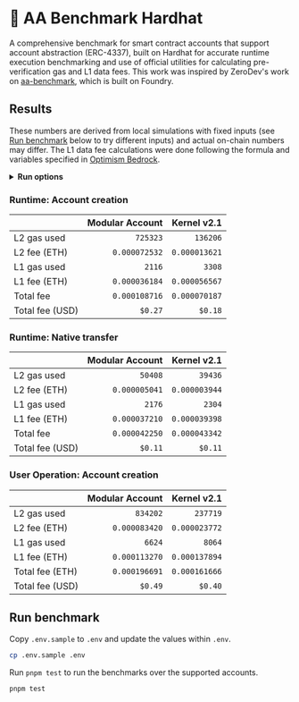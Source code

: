# 👷 AA Benchmark Hardhat

A comprehensive benchmark for smart contract accounts that support account abstraction (ERC-4337), built on Hardhat for accurate runtime execution benchmarking and use of official utilities for calculating pre-verification gas and L1 data fees. This work was inspired by ZeroDev's work on [aa-benchmark](https://github.com/zerodevapp/aa-benchmark), which is built on Foundry.

## Results

These numbers are derived from local simulations with fixed inputs (see [Run benchmark](#run-benchmark) below to try different inputs) and actual on-chain numbers may differ. The L1 data fee calculations were done following the formula and variables specified in [Optimism Bedrock](https://docs.optimism.io/stack/transactions/fees#bedrock).

<!-- BENCHMARK_RESULTS -->

<details>
<summary><b>Run options</b></summary>

Last run: Thu, 15 Feb 2024 03:16:53 GMT
| Option              |   Value |
| :------------------ | ------: |
| L2 gas price (Gwei) |   `0.1` |
| L1 gas price (Gwei) |    `25` |
| ETH price (USD)     | `$2500` |

</details>

### Runtime: Account creation

|                 | Modular Account |   Kernel v2.1 |
| :-------------- | --------------: | ------------: |
| L2 gas used     |        `725323` |      `136206` |
| L2 fee (ETH)    |   `0.000072532` | `0.000013621` |
| L1 gas used     |          `2116` |        `3308` |
| L1 fee (ETH)    |   `0.000036184` | `0.000056567` |
| Total fee       |   `0.000108716` | `0.000070187` |
| Total fee (USD) |         `$0.27` |       `$0.18` |

### Runtime: Native transfer

|                 | Modular Account |   Kernel v2.1 |
| :-------------- | --------------: | ------------: |
| L2 gas used     |         `50408` |       `39436` |
| L2 fee (ETH)    |   `0.000005041` | `0.000003944` |
| L1 gas used     |          `2176` |        `2304` |
| L1 fee (ETH)    |   `0.000037210` | `0.000039398` |
| Total fee       |   `0.000042250` | `0.000043342` |
| Total fee (USD) |         `$0.11` |       `$0.11` |

### User Operation: Account creation

|                 | Modular Account |   Kernel v2.1 |
| :-------------- | --------------: | ------------: |
| L2 gas used     |        `834202` |      `237719` |
| L2 fee (ETH)    |   `0.000083420` | `0.000023772` |
| L1 gas used     |          `6624` |        `8064` |
| L1 fee (ETH)    |   `0.000113270` | `0.000137894` |
| Total fee (ETH) |   `0.000196691` | `0.000161666` |
| Total fee (USD) |         `$0.49` |       `$0.40` |

<!-- /BENCHMARK_RESULTS -->

## Run benchmark

Copy `.env.sample` to `.env` and update the values within `.env`.

```bash
cp .env.sample .env
```

Run `pnpm test` to run the benchmarks over the supported accounts.

```bash
pnpm test
```
